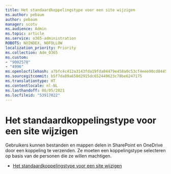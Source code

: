 ```yaml
---
title: Het standaardkoppelingstype voor een site wijzigen
ms.author: pebaum
author: pebaum
manager: scotv
ms.audience: Admin
ms.topic: article
ms.service: o365-administration
ROBOTS: NOINDEX, NOFOLLOW
localization_priority: Priority
ms.collection: Adm_O365
ms.custom:
- "9002578"
- "4996"
ms.openlocfilehash: a7bfc4c412a3143fda19fda84479e458a0c53cf4eee90cd84456e83eed860dd2
ms.sourcegitcommit: b5f7da89a650d2915dc652449623c78be6247175
ms.translationtype: HT
ms.contentlocale: nl-NL
ms.lasthandoff: 08/05/2021
ms.locfileid: "53917022"
---
```

# <a name="change-the-default-link-type-for-a-site"></a>Het standaardkoppelingstype voor een site wijzigen

Gebruikers kunnen bestanden en mappen delen in SharePoint en OneDrive door een koppeling te verzenden. Ze moeten een koppelingstype selecteren op basis van de personen die ze willen machtigen.

- [Het standaardkoppelingstype voor een site wijzigen](https://docs.microsoft.com/sharepoint/change-default-sharing-link)

